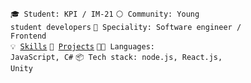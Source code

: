 <code>🎓 Student: KPI / IM-21</code>
<code>⚪ Community: Young student developers</code>
<code>👷 Speciality: Software engineer / Frontend</code><br>
<code>💡 [Skills](SKILLS.md)</code>
<code>🧻 [Projects](PROJECTS.md)</code>
<code>🧑‍💻 Languages: JavaScript, C#</code>
<code>📦 Tech stack: node.js, React.js, Unity</code>
